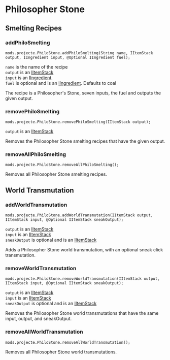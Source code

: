# Philosopher Stone

## Smelting Recipes
### addPhiloSmelting
`mods.projecte.PhiloStone.addPhiloSmelting(String name, IItemStack output, IIngredient input, @Optional IIngredient fuel);`

`name` is the name of the recipe  
`output` is an [IItemStack](/Vanilla/Items/IItemStack/)  
`input` is an [IIngredient](/Vanilla/Variable_Types/IIngredient/).  
`fuel` is optional and is an [IIngredient](/Vanilla/Variable_Types/IIngredient/). Defaults to coal

The recipe is a Philosopher's Stone, seven inputs, the fuel and outputs the given output.

### removePhiloSmelting
`mods.projecte.PhiloStone.removePhiloSmelting(IItemStack output);`

`output` is an [IItemStack](/Vanilla/Items/IItemStack/)

Removes the Philosopher Stone smelting recipes that have the given output.

### removeAllPhiloSmelting
`mods.projecte.PhiloStone.removeAllPhiloSmelting();`

Removes all Philosopher Stone smelting recipes.

## World Transmutation

### addWorldTransmutation
`mods.projecte.PhiloStone.addWorldTransmutation(IItemStack output, IItemStack input, @Optional IItemStack sneakOutput);`

`output` is an [IItemStack](/Vanilla/Items/IItemStack/)  
`input` is an [IItemStack](/Vanilla/Items/IItemStack/)  
`sneakOutput` is optional and is an [IItemStack](/Vanilla/Items/IItemStack/)

Adds a Philosopher Stone world transmutation, with an optional sneak click transmutation.

### removeWorldTransmutation
`mods.projecte.PhiloStone.removeWorldTransmutation(IItemStack output, IItemStack input, @Optional IItemStack sneakOutput);`

`output` is an [IItemStack](/Vanilla/Items/IItemStack/)  
`input` is an [IItemStack](/Vanilla/Items/IItemStack/)  
`sneakOutput` is optional and is an [IItemStack](/Vanilla/Items/IItemStack/)

Removes the Philosopher Stone world transmutations that have the same input, output, and sneakOutput.

### removeAllWorldTransmutation
`mods.projecte.PhiloStone.removeAllWorldTransmutation();`

Removes all Philosopher Stone world transmutations.